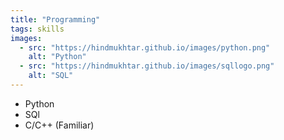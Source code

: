 ```yaml
---
title: "Programming"
tags: skills
images:
  - src: "https://hindmukhtar.github.io/images/python.png"
    alt: "Python"
  - src: "https://hindmukhtar.github.io/images/sqllogo.png"
    alt: "SQL"
---
```


- Python
- SQl
- C/C++ (Familiar) 


